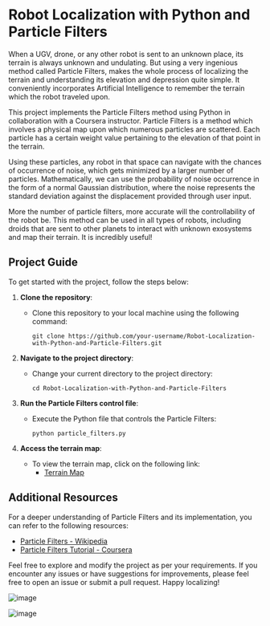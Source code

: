 # Robot Localization with Python and Particle Filters

When a UGV, drone, or any other robot is sent to an unknown place, its terrain is always unknown and undulating. But using a very ingenious method called Particle Filters, makes the whole process of localizing the terrain and understanding its elevation and depression quite simple. It conveniently incorporates Artificial Intelligence to remember the terrain which the robot traveled upon. 

This project implements the Particle Filters method using Python in collaboration with a Coursera instructor. Particle Filters is a method which involves a physical map upon which numerous particles are scattered. Each particle has a certain weight value pertaining to the elevation of that point in the terrain. 

Using these particles, any robot in that space can navigate with the chances of occurrence of noise, which gets minimized by a larger number of particles. Mathematically, we can use the probability of noise occurrence in the form of a normal Gaussian distribution, where the noise represents the standard deviation against the displacement provided through user input. 

More the number of particle filters, more accurate will the controllability of the robot be. This method can be used in all types of robots, including droids that are sent to other planets to interact with unknown exosystems and map their terrain. It is incredibly useful!

## Project Guide

To get started with the project, follow the steps below:

1. **Clone the repository**:
   - Clone this repository to your local machine using the following command:
     ```
     git clone https://github.com/your-username/Robot-Localization-with-Python-and-Particle-Filters.git
     ```

2. **Navigate to the project directory**:
   - Change your current directory to the project directory:
     ```
     cd Robot-Localization-with-Python-and-Particle-Filters
     ```

3. **Run the Particle Filters control file**:
   - Execute the Python file that controls the Particle Filters:
     ```
     python particle_filters.py
     ```

4. **Access the terrain map**:
   - To view the terrain map, click on the following link:
     - [Terrain Map](https://example.com/terrain_map.png)

## Additional Resources

For a deeper understanding of Particle Filters and its implementation, you can refer to the following resources:

- [Particle Filters - Wikipedia](https://en.wikipedia.org/wiki/Particle_filter)
- [Particle Filters Tutorial - Coursera](https://www.coursera.org/learn/robotics-perception)

Feel free to explore and modify the project as per your requirements. If you encounter any issues or have suggestions for improvements, please feel free to open an issue or submit a pull request. Happy localizing!

![image](https://github.com/IronAvenger11-prog/Robot-Localization-with-Python-and-Particle-Filters/assets/85229612/d859075a-bce5-443a-9f28-8c36aacdd4e6)

![image](https://github.com/IronAvenger11-prog/Robot-Localization-with-Python-and-Particle-Filters/assets/85229612/fa343fcd-fbf5-4d17-94d3-ecda4fbe0270)



